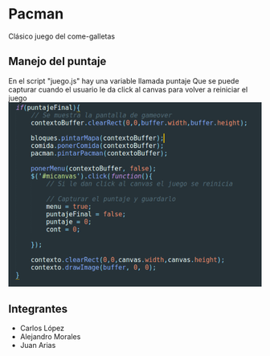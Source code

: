 # Pacman
Clásico juego del come-galletas

## Manejo del puntaje
En el script "juego.js" hay una variable llamada puntaje
Que se puede capturar cuando el usuario le da click al canvas para volver a reiniciar el juego
![Con titulo](img/codigo.png "titulo")

## Integrantes
- Carlos López
- Alejandro Morales
- Juan Arias

